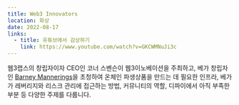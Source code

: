 ```yaml
---
title: Web3 Innovators
location: 화상
date: 2022-08-17
links:
  - title: 유튜브에서 감상하기
    link: https://www.youtube.com/watch?v=GKCWMNuJi3c
---
```


웹3랩스의 창립자이자 CEO인 코너 스벤슨이 웹3이노베이션을 주최하고, 베가 창립자인 <a href="https://twitter.com/barnabee" target="_blank">Barney Mannerings</a>을 초청하여 온체인 파생상품을 만드는 데 필요한 인프라, 베가가 레버리지와 리스크 관리에 접근하는 방법, 커뮤니티의 역할, 디파이에서 아직 부족한 부분 등 다양한 주제를 다룹니다.
